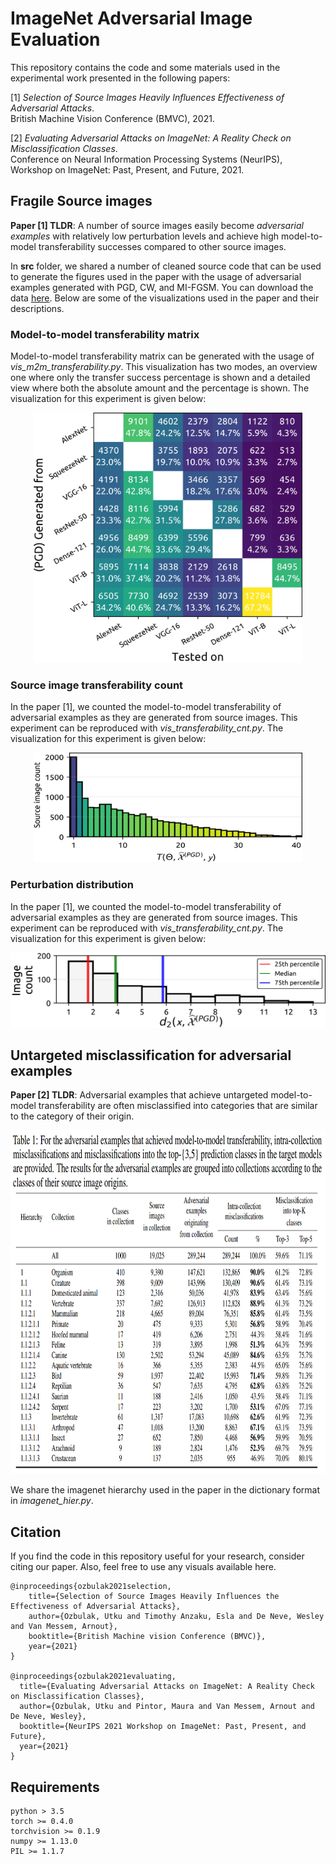 # ImageNet Adversarial Image Evaluation

This repository contains the code and some materials used in the experimental work presented in the following papers:

[1] *Selection of Source Images Heavily Influences Effectiveness of Adversarial Attacks*. <br> British Machine Vision Conference (BMVC), 2021.

[2] *Evaluating Adversarial Attacks on ImageNet: A Reality Check on Misclassification Classes*.<br> Conference on Neural Information Processing Systems (NeurIPS), Workshop on ImageNet: Past, Present, and Future, 2021.


## Fragile Source images

**Paper [1] TLDR**: A number of source images easily become *adversarial examples* with relatively low perturbation levels and achieve high model-to-model transferability successes compared to other source images.

In **src** folder, we shared a number of cleaned source code that can be used to generate the figures used in the paper with the usage of adversarial examples generated with PGD, CW, and MI-FGSM. You can download the data [here](https://www.dropbox.com/s/06vgoaqg5qu2fzr/data.zip?dl=0). Below are some of the visualizations used in the paper and their descriptions.

### Model-to-model transferability matrix
Model-to-model transferability matrix can be generated with the usage of <i> vis_m2m_transferability.py</i>. This visualization has two modes, an overview one where only the transfer success percentage is shown and a detailed view where both the absolute amount and the percentage is shown. The visualization for this experiment is given below:

<p align="center">
<img src="https://raw.githubusercontent.com/utkuozbulak/imagenet-adversarial-image-evaluation/master/vis_examples/PGD_True_PGD_m2m_trans_transferability_matrix.png" width="430" height="400">
</p>

### Source image transferability count

In the paper [1], we counted the model-to-model transferability of adversarial examples as they are generated from source images. This experiment can be reproduced with <i> vis_transferability_cnt.py</i>. The visualization for this experiment is given below:

<p align="center">
<img src="https://raw.githubusercontent.com/utkuozbulak/imagenet-adversarial-image-evaluation/master/vis_examples/PGD_im_trans_cnt.png" width="430" height="175">
</p>

### Perturbation distribution

In the paper [1], we counted the model-to-model transferability of adversarial examples as they are generated from source images. This experiment can be reproduced with <i> vis_transferability_cnt.py</i>. The visualization for this experiment is given below:

<p align="center">
<img src="https://raw.githubusercontent.com/utkuozbulak/imagenet-adversarial-image-evaluation/master/vis_examples/vit_base_PGD_pert.png" width="530" height="120">
</p>


## Untargeted misclassification for adversarial examples

**Paper [2] TLDR**: Adversarial examples that achieve untargeted model-to-model transferability are often misclassified into categories that are similar to the category of their origin.

<p align="center">
<img src="https://raw.githubusercontent.com/utkuozbulak/imagenet-adversarial-image-evaluation/master/vis_examples/collection_transferability.png" width="830" height="550">
</p>

We share the imagenet hierarchy used in the paper in the dictionary format in  <i>imagenet_hier.py</i>. 



## Citation
If you find the code in this repository useful for your research, consider citing our paper. Also, feel free to use any visuals available here.

    @inproceedings{ozbulak2021selection,
        title={Selection of Source Images Heavily Influences the Effectiveness of Adversarial Attacks},
        author={Ozbulak, Utku and Timothy Anzaku, Esla and De Neve, Wesley and Van Messem, Arnout},
        booktitle={British Machine vision Conference (BMVC)},
        year={2021}
    }
    
    @inproceedings{ozbulak2021evaluating,
      title={Evaluating Adversarial Attacks on ImageNet: A Reality Check on Misclassification Classes},
      author={Ozbulak, Utku and Pintor, Maura and Van Messem, Arnout and De Neve, Wesley},
      booktitle={NeurIPS 2021 Workshop on ImageNet: Past, Present, and Future},
      year={2021}
    }

## Requirements
```
python > 3.5
torch >= 0.4.0
torchvision >= 0.1.9
numpy >= 1.13.0
PIL >= 1.1.7
```
